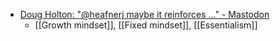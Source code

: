 - [Doug Holton: "@heafnerj maybe it reinforces …" - Mastodon](https://mastodon.social/@dougholton/109466802192512669)
	- [[Growth mindset]], [[Fixed mindset]], [[Essentialism]]